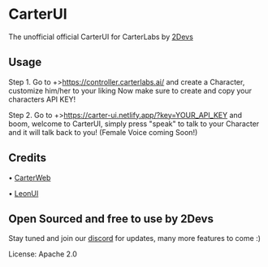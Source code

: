 # CarterUI

The unofficial official CarterUI for CarterLabs by [2Devs](https://dsc.gg/2devs)

## Usage

Step 1. Go to +>https://controller.carterlabs.ai/ and create a Character, customize him/her to your liking
Now make sure to create and copy your characters API KEY!

Step 2. Go to +>https://carter-ui.netlify.app/?key=YOUR_API_KEY and boom, welcome to CarterUI, simply press "speak" to talk to your Character and it will talk back to you! (Female Voice coming Soon!)

## Credits

• [CarterWeb](https://github.com/Carter-Labs-Ltd/carter-web)

• [LeonUI](https://github.com/maxwebdevelop/LEON-EXAMPLE)

## Open Sourced and free to use by 2Devs

Stay tuned and join our [discord](https://dsc.gg/2devs) for updates, many more features to come :)

License: Apache 2.0

